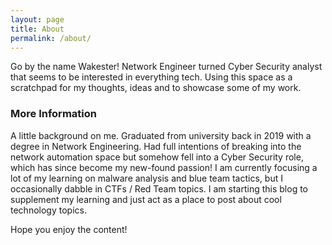 ```yaml
---
layout: page
title: About
permalink: /about/
---
```


Go by the name Wakester! Network Engineer turned Cyber Security analyst that seems to be interested in everything tech. Using this space as a scratchpad for my thoughts, ideas and to showcase some of my work. 

### More Information

A little background on me. Graduated from university back in 2019 with a degree in Network Engineering. Had full intentions of breaking into the network automation space but somehow fell into a Cyber Security role, which has since become my new-found passion!
I am currently focusing a lot of my learning on malware analysis and blue team tactics, but I occasionally dabble in CTFs / Red Team topics. I am starting this blog to supplement my learning and just act as a place to post about cool technology topics. 

Hope you enjoy the content! 

